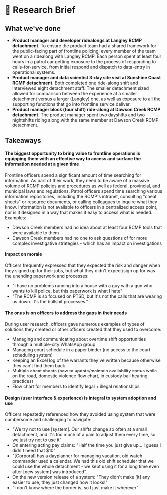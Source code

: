 # :newspaper: Research Brief
## What we've done
- **Product manager and developer ridealongs at Langley RCMP detachment**. To ensure the product team had a shared framework for the public-facing part of frontline policing, every member of the team went on a ridealong with Langley RCMP. Each person spent at least four hours in a patrol car getting exposure to the process of responding to calls-for-service, from initial respond and dispatch to data-entry in operational systems. 
- **Product manager and data scientist 3-day site visit at Sunshine Coast RCMP detachment**. Both completed one ride-along shift and interviewed eight detachment staff. The smaller detachment sized allowed for comparison between the experience at a smaller detachment versus a larger (Langley) one, as well as exposure to all the supporting functions that go into frontline service deliver.
- **Product manager block (four shift) ride-along at Dawson Creek RCMP detachment**. The product manager spent two dayshifts and two nightshifts riding along with the same member at Dawson Creek RCMP detachment.

## Takeaways
#### The biggest opportunity to bring value to frontline operations is equipping them with an effective way to access and surface the information needed at a given time
Frontline officers spend a significant amount of time searching for information. As part of their work, they need to be aware of a massive volume of RCMP policies and procedures as well as federal, provincial, and municipal laws and regulations. Patrol officers spend time searching various information repositories, including the RCMP's intranet, consulting "cheat sheets" or resource documents, or calling colleagues to inquire what they know. Information is not available to officers in a centralized access point, nor is it designed in a way that makes it easy to access what is needed. Examples:
- Dawson Creek members had no idea about at least four RCMP tools that were available to them
- Dawson Creek members had no one to ask questions of for more complex investigative strategies - which has an impact on investigations

#### Impact on morale
Officers frequently expressed that they expected the risk and danger when they signed up for their jobs, but what they didn't expect/sign up for was the unending paperwork and processes:
- "I have no problems running into a house with a guy with a gun who wants to kill police, but this paperwork is what I hate"
- "The RCMP is so focused on PTSD, but it's not the calls that are wearing us down. It's the bullshit processes."

#### The onus is on officers to address the gaps in their needs
During user research, officers gave numerous examples of types of solutions they created or other officers created that they used to overcome:
- Managing and communicating about overtime shift opportunities through a multiple-city WhatsApp group
- Managing court schedule in a paper binder (no access to the court scheduling system)
- Keeping an Excel log of the warrants they've written because otherwise they can't find them back
- Multiple cheat sheets (how to update/maintain availability status while on the road, domestic violence flow chart, in custody bail hearing practices)
- Flow chart for members to identify legal + illegal relationships

#### Design (user interface & experience) is integral to system adoption and use
Officers repeatedly referenced how they avoided using system that were cumbersome and challenging to navigate:
- "We try not to use [system]. Our shifts change so often at a small detachment, and it's too much of a pain to adjust them every time, so we just try not to use it"
- On entering acting pay claims: "Half the time you just give up... I guess I didn't need that $10"
- "[Corporal] has a dayplanner for managing vacation, old watch commander used a calendar. We had this old shift scheduler that we could use the whole detachment - we kept using it for a long time even after [new system] was introduced".
- On the new version release of a system: "They didn't make [it] any easier to use, they just changed how it looks!"
- "I don't know where the border is, so I just make it wherever"